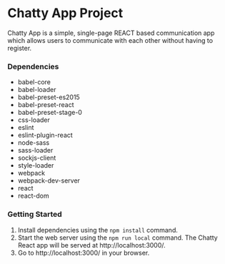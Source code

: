 # Chatty App Project

Chatty App is a simple, single-page REACT based communication app which allows users to communicate with each other without having to register.

### Dependencies

- babel-core
- babel-loader
- babel-preset-es2015
- babel-preset-react
- babel-preset-stage-0
- css-loader
- eslint
- eslint-plugin-react
- node-sass
- sass-loader
- sockjs-client
- style-loader
- webpack
- webpack-dev-server
- react
- react-dom

### Getting Started

1. Install dependencies using the `npm install` command.
2. Start the web server using the `npm run local` command. The Chatty React app will be served at http://localhost:3000/.
3. Go to http://localhost:3000/ in your browser.